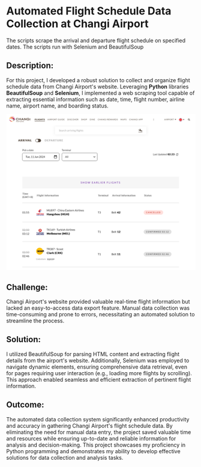 # Automated Flight Schedule Data Collection at Changi Airport
The scripts scrape the arrival and departure flight schedule on specified dates. The scripts run with Selenium and BeautifulSoup

## Description:
For this project, I developed a robust solution to collect and organize flight schedule data from Changi Airport's website. Leveraging **Python** libraries **BeautifulSoup** and **Selenium**, I implemented a web scraping tool capable of extracting essential information such as date, time, flight number, airline name, airport name, and boarding status.

![Changi Airport Web page for flight schedule](CAG_flight_schedule.png)

## Challenge:
Changi Airport's website provided valuable real-time flight information but lacked an easy-to-access data export feature. Manual data collection was time-consuming and prone to errors, necessitating an automated solution to streamline the process.

## Solution:
I utilized BeautifulSoup for parsing HTML content and extracting flight details from the airport's website. Additionally, Selenium was employed to navigate dynamic elements, ensuring comprehensive data retrieval, even for pages requiring user interaction (e.g., loading more flights by scrolling). This approach enabled seamless and efficient extraction of pertinent flight information.

## Outcome:
The automated data collection system significantly enhanced productivity and accuracy in gathering Changi Airport's flight schedule data. By eliminating the need for manual data entry, the project saved valuable time and resources while ensuring up-to-date and reliable information for analysis and decision-making. This project showcases my proficiency in Python programming and demonstrates my ability to develop effective solutions for data collection and analysis tasks.
